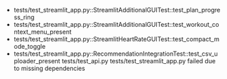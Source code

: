 - tests/test_streamlit_app.py::StreamlitAdditionalGUITest::test_plan_progress_ring
- tests/test_streamlit_app.py::StreamlitAdditionalGUITest::test_workout_context_menu_present
- tests/test_streamlit_app.py::StreamlitHeartRateGUITest::test_compact_mode_toggle
- tests/test_streamlit_app.py::RecommendationIntegrationTest::test_csv_uploader_present
tests/test_api.py tests/test_streamlit_app.py failed due to missing dependencies
